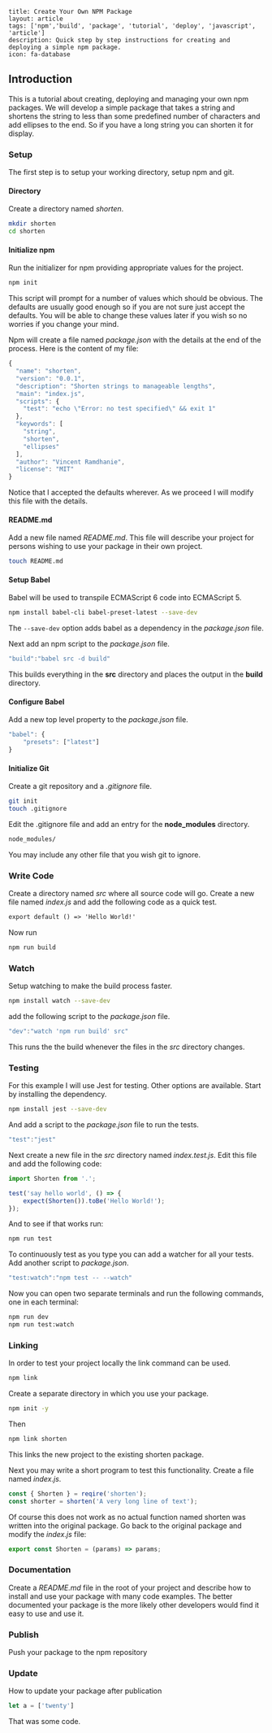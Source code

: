 ```
title: Create Your Own NPM Package
layout: article
tags: ['npm','build', 'package', 'tutorial', 'deploy', 'javascript', 'article']
description: Quick step by step instructions for creating and deploying a simple npm package.
icon: fa-database
```

## Introduction
This is a tutorial about creating, deploying and managing your own npm packages. 
We will develop a simple package that takes a string and shortens the string to less
than some predefined number of characters and add ellipses to the end. So if you
have a long string you can shorten it for display.

### Setup
The first step is to setup your working directory, setup npm and git. 

#### Directory
Create a directory named _shorten_.

```bash
mkdir shorten
cd shorten
```

#### Initialize npm
Run the initializer for npm providing appropriate values for the project.

```bash
npm init
```

This script will prompt for a number of values which should be obvious. 
The defaults are usually good enough so if you are not sure just accept the defaults. 
You will be able to change these values later
if you wish so no worries if you change your mind.

Npm will create a file named _package.json_ with the details at the end of the process. Here is
the content of my file:

```javascript
{
  "name": "shorten",
  "version": "0.0.1",
  "description": "Shorten strings to manageable lengths",
  "main": "index.js",
  "scripts": {
    "test": "echo \"Error: no test specified\" && exit 1"
  },
  "keywords": [
    "string",
    "shorten",
    "ellipses"
  ],
  "author": "Vincent Ramdhanie",
  "license": "MIT"
}
```
Notice that I accepted the defaults wherever. As we proceed I will modify this file
with the details.

#### README.md
Add a new file named _README.md_. This file will describe your project for persons
wishing to use your package in their own project.

``` bash
touch README.md
```

#### Setup Babel
Babel will be used to transpile ECMAScript 6 code into ECMAScript 5.

```bash
npm install babel-cli babel-preset-latest --save-dev
```

The `--save-dev` option adds babel as a dependency in the _package.json_ file.

Next add an npm script to the _package.json_ file.

```javascript
"build":"babel src -d build"
```
This builds everything in the __src__ directory and places the output in the __build__ directory.

#### Configure Babel
Add a new top level property to the _package.json_ file.

``` javascript
"babel": {
    "presets": ["latest"]
}
```

#### Initialize Git
Create a git repository and a _.gitignore_ file.

``` bash
git init
touch .gitignore
```

Edit the .gitignore file and add an entry for the __node_modules__ directory.

``` bash
node_modules/
```
You may include any other file that you wish git to ignore.


### Write Code
Create a directory named _src_ where all source code will go. Create a new file named 
_index.js_ and add the following code as a quick test.

```javascript1.6
export default () => 'Hello World!'
```

Now run 
```bash
npm run build
```

### Watch
Setup watching to make the build process faster.

```bash
npm install watch --save-dev
```

add the following script to the _package.json_ file.

```javascript
"dev":"watch 'npm run build' src"
```

This runs the the build whenever the files in the _src_ directory changes.

### Testing
For this example I will use Jest for testing. Other options are available.
Start by installing the dependency.

```bash
npm install jest --save-dev
```

And add a script to the _package.json_ file to run the tests.

```javascript
"test":"jest"
```

Next create a new file in the _src_ directory named _index.test.js_.
Edit this file and add the following code:

```javascript
import Shorten from '.';

test('say hello world', () => {
	expect(Shorten()).toBe('Hello World!');
});
```

And to see if that works run:

```bash
npm run test
```

To continuously test as you type you can add a watcher for all your tests.
Add another script to _package.json_.

```javascript
"test:watch":"npm test -- --watch"
```

Now you can open two separate terminals and run the following commands, 
one in each terminal:

```bash
npm run dev
npm run test:watch
```

### Linking
In order to test your project locally the link command can be used. 

```bash
npm link	
```

Create a separate directory in which you use your package.

```bash
npm init -y
```

Then

```bash
npm link shorten
```

This links the new project to the existing shorten package.

Next you may write a short program to test this functionality. Create a file named _index.js_.

```javascript
const { Shorten } = reqire('shorten');
const shorter = shorten('A very long line of text');
```

Of course this does not work as no actual function named shorten 
was written into the original package. Go back to the original package and modify
the _index.js_ file:

```javascript
export const Shorten = (params) => params;

```

### Documentation
Create a _README.md_ file in the root of your project and describe how to 
install and use your package with many code examples. The better documented your 
package is the more likely other developers would
find it easy to use and use it.

### Publish
Push your package to the npm repository

### Update
How to update your package after publication


```javascript
let a = ['twenty']
```
That was some code.
